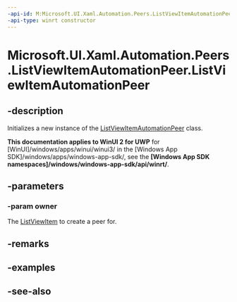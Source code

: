```yaml
---
-api-id: M:Microsoft.UI.Xaml.Automation.Peers.ListViewItemAutomationPeer.#ctor(Microsoft.UI.Xaml.Controls.ListViewItem)
-api-type: winrt constructor
---
```


<!-- Method syntax
public ListViewItemAutomationPeer(Windows.UI.Xaml.Controls.ListViewItem owner)
-->

# Microsoft.UI.Xaml.Automation.Peers.ListViewItemAutomationPeer.ListViewItemAutomationPeer

## -description
Initializes a new instance of the [ListViewItemAutomationPeer](listviewitemautomationpeer.md) class.

**This documentation applies to WinUI 2 for UWP** for [WinUI]/windows/apps/winui/winui3/ in the [Windows App SDK]/windows/apps/windows-app-sdk/, see the **[Windows App SDK namespaces]/windows/windows-app-sdk/api/winrt/**.

## -parameters
### -param owner
The [ListViewItem](../microsoft.ui.xaml.controls/listviewitem.md) to create a peer for.

## -remarks

## -examples

## -see-also
